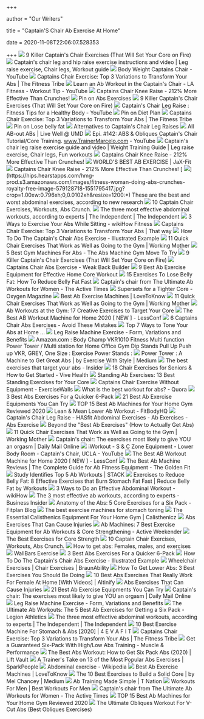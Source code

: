 +++
        
author = "Our Writers"
        
title = "Captain'S Chair Ab Exercise At Home"
        
date = 2020-11-08T22:06:07.528353
        
+++
[ ![](https://theworkoutdigest.com/wp-content/uploads/2019/06/captains-chair-exercise.png)](https://theworkoutdigest.com/wp-content/uploads/2019/06/captains-chair-exercise.png) 9 Killer Captain's Chair Exercises (That Will Set Your Core on Fire)
[ ![](https://i.pinimg.com/originals/3f/a8/7d/3fa87db53f15a9145cc467506c7c22dd.png)](https://i.pinimg.com/originals/3f/a8/7d/3fa87db53f15a9145cc467506c7c22dd.png) Captain's chair leg and hip raise exercise instructions and video | Leg  raise exercise, Chair legs, Workout guide
[ ![](https://i.ytimg.com/vi/P_glLDMIIlg/maxresdefault.jpg)](https://i.ytimg.com/vi/P_glLDMIIlg/maxresdefault.jpg) Body Weight Captains Chair - YouTube
[ ![](https://thefitnesstribe.com/wp-content/uploads/2018/08/Abs-Workout.jpg)](https://thefitnesstribe.com/wp-content/uploads/2018/08/Abs-Workout.jpg) Captains Chair Exercise: Top 3 Variations to Transform Your Abs | The  Fitness Tribe
[ ![](https://i.ytimg.com/vi/bszgACEscFA/maxresdefault.jpg)](https://i.ytimg.com/vi/bszgACEscFA/maxresdefault.jpg) Learn an Ab Workout in the Captain's Chair - LA Fitness - Workout Tip -  YouTube
[ ![](http://absexperiment.com/wp-content/uploads/2014/04/best-abs-exercise-captains-chair.jpg)](http://absexperiment.com/wp-content/uploads/2014/04/best-abs-exercise-captains-chair.jpg) Captains Chair Knee Raise - 212% More Effective Than Crunches!
[ ![](https://i.pinimg.com/600x315/57/b8/2e/57b82eaa985faccb2b01da801e274131.jpg)](https://i.pinimg.com/600x315/57/b8/2e/57b82eaa985faccb2b01da801e274131.jpg) Pin on Abs Exercises
[ ![](https://theworkoutdigest.com/wp-content/uploads/2019/06/what-is-the-captains-chair.jpg)](https://theworkoutdigest.com/wp-content/uploads/2019/06/what-is-the-captains-chair.jpg) 9 Killer Captain's Chair Exercises (That Will Set Your Core on Fire)
[ ![](https://i.ytimg.com/vi/bpwnud0o6-A/maxresdefault.jpg)](https://i.ytimg.com/vi/bpwnud0o6-A/maxresdefault.jpg) Captain's Chair Leg Raise : Fitness Tips for a Healthy Body - YouTube
[ ![](https://i.pinimg.com/originals/35/8c/32/358c32c7ea0a2c0312376ab7e97c3f31.jpg)](https://i.pinimg.com/originals/35/8c/32/358c32c7ea0a2c0312376ab7e97c3f31.jpg) Pin on Diet Plan
[ ![](https://thefitnesstribe.com/wp-content/uploads/2018/08/Fitnes-man-working-out-abs-muscles.jpg)](https://thefitnesstribe.com/wp-content/uploads/2018/08/Fitnes-man-working-out-abs-muscles.jpg) Captains Chair Exercise: Top 3 Variations to Transform Your Abs | The  Fitness Tribe
[ ![](https://i.pinimg.com/originals/26/11/fe/2611febe7a8028b0650a42ab51d655dd.jpg)](https://i.pinimg.com/originals/26/11/fe/2611febe7a8028b0650a42ab51d655dd.jpg) Pin on Lose belly fat
[ ![](https://photos.demandstudios.com/getty/article/97/156/78629479_XS.jpg)](https://photos.demandstudios.com/getty/article/97/156/78629479_XS.jpg) Alternatives to Captain's Chair Leg Raises
[ ![](https://umwellness.files.wordpress.com/2013/02/desktop2.jpg)](https://umwellness.files.wordpress.com/2013/02/desktop2.jpg) All AB-out ABs | Live Well @ UMD
[ ![](https://i.ytimg.com/vi/UxB_y3PgSAM/hqdefault.jpg)](https://i.ytimg.com/vi/UxB_y3PgSAM/hqdefault.jpg) Epi. #142: ABS & Obliques Captain's Chair Tutorial/Core Training.  www.TrainerMarcelo.com - YouTube
[ ![](https://i.pinimg.com/originals/32/d2/31/32d23193a9aef0dc0632b5f3a969ee94.png)](https://i.pinimg.com/originals/32/d2/31/32d23193a9aef0dc0632b5f3a969ee94.png) Captain's chair leg raise exercise guide and video | Weight Training Guide  | Leg raise exercise, Chair legs, Fun workouts
[ ![](http://absexperiment.com/wp-content/uploads/2014/04/captains-chair-knee-raise-step2.jpg)](http://absexperiment.com/wp-content/uploads/2014/04/captains-chair-knee-raise-step2.jpg) Captains Chair Knee Raise - 212% More Effective Than Crunches!
[ ![](https://jumpingjaxfitness.files.wordpress.com/2010/07/mage.jpg)](https://jumpingjaxfitness.files.wordpress.com/2010/07/mage.jpg) WORLD'S BEST AB EXERCISE | JaX-Fit
[ ![](http://absexperiment.com/wp-content/uploads/2014/04/captains-chair-knee-raise-step1.jpg)](http://absexperiment.com/wp-content/uploads/2014/04/captains-chair-knee-raise-step1.jpg) Captains Chair Knee Raise - 212% More Effective Than Crunches!
[ ![](https://hips.hearstapps.com/hmg-prod.s3.amazonaws.com/images/fitness-woman-doing-abs-crunches-royalty-free-image-579128718-1551795417.jpg?crop=1.00xw:0.796xh;0,0.0102xh&resize=1200:*)](https://hips.hearstapps.com/hmg-prod.s3.amazonaws.com/images/fitness-woman-doing-abs-crunches-royalty-free-image-579128718-1551795417.jpg?crop=1.00xw:0.796xh;0,0.0102xh&resize=1200:*) These are the best and worst abdominal exercises, according to new research
[ ![](https://exercisewithstyle.com/wp-content/uploads/2019/08/Captain-Chair-Exercises.jpg)](https://exercisewithstyle.com/wp-content/uploads/2019/08/Captain-Chair-Exercises.jpg) 10 Captain Chair Exercises, Workouts, Abs Crunch.
[ ![](https://static.independent.co.uk/s3fs-public/thumbnails/image/2018/08/08/14/istock-538928645.jpg?width=982&height=726)](https://static.independent.co.uk/s3fs-public/thumbnails/image/2018/08/08/14/istock-538928645.jpg?width=982&height=726) The three most effective abdominal workouts, according to experts | The  Independent | The Independent
[ ![](https://www.wikihow.com/images/thumb/d/dc/Exercise-Your-Abs-While-Sitting-Step-1-Version-2.jpg/v4-460px-Exercise-Your-Abs-While-Sitting-Step-1-Version-2.jpg)](https://www.wikihow.com/images/thumb/d/dc/Exercise-Your-Abs-While-Sitting-Step-1-Version-2.jpg/v4-460px-Exercise-Your-Abs-While-Sitting-Step-1-Version-2.jpg) 3 Ways to Exercise Your Abs While Sitting - wikiHow Fitness
[ ![](https://i.pinimg.com/originals/33/82/9b/33829b3082a62033c234dd4e1ac05d00.jpg)](https://i.pinimg.com/originals/33/82/9b/33829b3082a62033c234dd4e1ac05d00.jpg) Captains Chair Exercise: Top 3 Variations to Transform Your Abs | That way
[ ![](https://www.exercise-to-a-healthier-life.com/images/Ab-Exercises-Captains-Chair1.png)](https://www.exercise-to-a-healthier-life.com/images/Ab-Exercises-Captains-Chair1.png) How To Do The Captain's Chair Abs Exercise - Illustrated Example
[ ![](https://www.workingmother.com/sites/workingmother.com/files/styles/500_1x_/public/images/2018/02/3_triceps_dip.jpg?itok=LDPAwcWc&fc=50,50)](https://www.workingmother.com/sites/workingmother.com/files/styles/500_1x_/public/images/2018/02/3_triceps_dip.jpg?itok=LDPAwcWc&fc=50,50) 11 Quick Chair Exercises That Work as Well as Going to the Gym | Working  Mother
[ ![](https://hips.hearstapps.com/hmg-prod.s3.amazonaws.com/images/side-view-of-sportswoman-doing-exercise-on-rowing-royalty-free-image-949581182-1552325066.jpg)](https://hips.hearstapps.com/hmg-prod.s3.amazonaws.com/images/side-view-of-sportswoman-doing-exercise-on-rowing-royalty-free-image-949581182-1552325066.jpg) 5 Best Gym Machines For Abs - The Abs Machine Gym Move To Try
[ ![](https://i.ytimg.com/vi/9FeC5SAB_3g/maxresdefault.jpg)](https://i.ytimg.com/vi/9FeC5SAB_3g/maxresdefault.jpg) 9 Killer Captain's Chair Exercises (That Will Set Your Core on Fire)
[ ![](http://www.weakbackbuilder.com/wp-content/uploads/2017/11/Rectus_abdominis.jpg)](http://www.weakbackbuilder.com/wp-content/uploads/2017/11/Rectus_abdominis.jpg) Captains Chair Abs Exercise - Weak Back Builder
[ ![](https://fitbodybuzz.com/wp-content/uploads/2015/05/ABS-WORKOUT-EQUIPMENT.png)](https://fitbodybuzz.com/wp-content/uploads/2015/05/ABS-WORKOUT-EQUIPMENT.png) 9 Best Ab Exercise Equipment for Effective Home Core Workout
[ ![](https://cdn2.stylecraze.com/wp-content/uploads/2013/01/15-Best-Exercises-To-Reduce-Belly-Fat-Expert-Advice-banner.jpg)](https://cdn2.stylecraze.com/wp-content/uploads/2013/01/15-Best-Exercises-To-Reduce-Belly-Fat-Expert-Advice-banner.jpg) 15 Exercises To Lose Belly Fat: How To Reduce Belly Fat Fast
[ ![](https://thumbor.thedailymeal.com/Ec5qswjDDeutnsxg260qcuSHO1I=/870x565/https://www.theactivetimes.com/sites/default/files/uploads/0/0-shutterstock_459774625_1.jpg)](https://thumbor.thedailymeal.com/Ec5qswjDDeutnsxg260qcuSHO1I=/870x565/https://www.theactivetimes.com/sites/default/files/uploads/0/0-shutterstock_459774625_1.jpg) Captain's chair from The Ultimate Ab Workouts for Women - The Active Times
[ ![](https://www.oxygenmag.com/.image/t_share/MTQ1MzQ3MzE2NDgzMTcyMTEz/captains-chair-raise.jpg)](https://www.oxygenmag.com/.image/t_share/MTQ1MzQ3MzE2NDgzMTcyMTEz/captains-chair-raise.jpg) Supersets for a Tighter Core - Oxygen Magazine
[ ![](https://cf.ltkcdn.net/exercise/images/std/167459-245x425-BestFitnessVertKneeStation.jpg)](https://cf.ltkcdn.net/exercise/images/std/167459-245x425-BestFitnessVertKneeStation.jpg) Best Ab Exercise Machines | LoveToKnow
[ ![](https://www.workingmother.com/sites/workingmother.com/files/styles/opengraph_1_91x1/public/images/2018/02/chair_squat.jpeg?itok=llsJEMEM)](https://www.workingmother.com/sites/workingmother.com/files/styles/opengraph_1_91x1/public/images/2018/02/chair_squat.jpeg?itok=llsJEMEM) 11 Quick Chair Exercises That Work as Well as Going to the Gym | Working  Mother
[ ![](https://post.greatist.com/wp-content/uploads/sites/2/2019/04/GYM-EQUIPMENT-ABS_CABLE-ISOMETRIC-HOLD_FEATURE-1200x628.jpg)](https://post.greatist.com/wp-content/uploads/sites/2/2019/04/GYM-EQUIPMENT-ABS_CABLE-ISOMETRIC-HOLD_FEATURE-1200x628.jpg) Ab Workouts at the Gym: 17 Creative Exercises to Target Your Core
[ ![](https://lessconf.com/wp-content/uploads/2020/02/best-ab-workout-machine-for-home-2020.jpg)](https://lessconf.com/wp-content/uploads/2020/02/best-ab-workout-machine-for-home-2020.jpg) The Best AB Workout Machine for Home 2020 [ NEW ] - LessConf
[ ![](https://www.prosfitness.com/wp-content/uploads/2020/06/Captains-2Bchair-2Babs-2Bworkout.jpg)](https://www.prosfitness.com/wp-content/uploads/2020/06/Captains-2Bchair-2Babs-2Bworkout.jpg) 6 Captains Chair Abs Exercises - Avoid These Mistakes
[ ![](https://img.allw.mn/content/www/2010/02/top-7-ways-to-tone-your-abs-at-home/Captains-Chair-Exercise_top-ways-tone-your-abs-home_250x321.jpg)](https://img.allw.mn/content/www/2010/02/top-7-ways-to-tone-your-abs-at-home/Captains-Chair-Exercise_top-ways-tone-your-abs-home_250x321.jpg) Top 7 Ways to Tone Your Abs at Home ...
[ ![](https://fitbodybuzz.com/wp-content/uploads/2019/12/leg-raise-machine.jpg)](https://fitbodybuzz.com/wp-content/uploads/2019/12/leg-raise-machine.jpg) Leg Raise Machine Exercise - Form, Variations and Benefits
[ ![](https://images-na.ssl-images-amazon.com/images/I/81sBrdfjRIL._AC_SL1500_.jpg)](https://images-na.ssl-images-amazon.com/images/I/81sBrdfjRIL._AC_SL1500_.jpg) Amazon.com : Body Champ VKR1010 Fitness Multi function Power Tower / Multi  station for Home Office Gym Dip Stands Pull Up Push up VKR, GREY, One Size  : Exercise Power Stands :
[ ![](https://miro.medium.com/max/700/1*qYFB2P_yUo5insw26u_rTA.jpeg)](https://miro.medium.com/max/700/1*qYFB2P_yUo5insw26u_rTA.jpeg) Power Tower : A Machine to Get Great Abs | by Exercise With Style | Medium
[ ![](https://i.insider.com/5c36203a01c0ea117544c2c6?width=1136&format=jpeg)](https://i.insider.com/5c36203a01c0ea117544c2c6?width=1136&format=jpeg) The best exercises that target your abs - Insider
[ ![](https://i.ytimg.com/vi/3ANUed30Bgk/maxresdefault.jpg)](https://i.ytimg.com/vi/3ANUed30Bgk/maxresdefault.jpg) 18 Chair Exercises for Seniors & How to Get Started - Vive Health
[ ![](https://post.greatist.com/wp-content/uploads/sites/2/2019/04/STANDING-ABS_STANDING-TWIST_FEATURE_6-800x1030.jpg)](https://post.greatist.com/wp-content/uploads/sites/2/2019/04/STANDING-ABS_STANDING-TWIST_FEATURE_6-800x1030.jpg) Standing Ab Exercises: 13 Best Standing Exercises for Your Core
[ ![](https://www.healthline.com/hlcmsresource/images/learning_center/fitness_and_exericse/fitness_and_exercise/285x285_Ab_Exercises_1.jpg)](https://www.healthline.com/hlcmsresource/images/learning_center/fitness_and_exericse/fitness_and_exercise/285x285_Ab_Exercises_1.jpg) Captains Chair Exercise Without Equipment - ExerciseWalls
[ ![](https://qph.fs.quoracdn.net/main-qimg-433846303095d701d5b0c7a6b263b3dc)](https://qph.fs.quoracdn.net/main-qimg-433846303095d701d5b0c7a6b263b3dc) What is the best workout for abs? - Quora
[ ![](http://absexperiment.com/wp-content/uploads/2014/04/3-best-abs-exercises.jpg)](http://absexperiment.com/wp-content/uploads/2014/04/3-best-abs-exercises.jpg) 3 Best Abs Exercises For a Quicker 6-Pack
[ ![](https://cdn2.stylecraze.com/wp-content/uploads/2015/01/Captain%E2%80%99s-Chair.jpg)](https://cdn2.stylecraze.com/wp-content/uploads/2015/01/Captain%E2%80%99s-Chair.jpg) 21 Best Ab Exercise Equipments You Can Try
[ ![](https://garagegympower.com/wp-content/uploads/2018/10/man-doing-ab-workout-exercise-in-the-gym.jpg)](https://garagegympower.com/wp-content/uploads/2018/10/man-doing-ab-workout-exercise-in-the-gym.jpg) TOP 15 Best Ab Machines for Your Home Gym Reviewed 2020
[ ![](http://fitbodyhq.wpengine.netdna-cdn.com/wp-content/uploads/2013/10/lean-and-mean-lower-ab-workout.jpg)](http://fitbodyhq.wpengine.netdna-cdn.com/wp-content/uploads/2013/10/lean-and-mean-lower-ab-workout.jpg) Lean & Mean Lower Ab Workout - FitBodyHQ
[ ![](https://hasfit.com/wp-content/uploads/2016/11/top-ab-workouts-for-men-women-best-ab-exercises-abdominal-at-home-no-equipment-weights-ideas.jpg)](https://hasfit.com/wp-content/uploads/2016/11/top-ab-workouts-for-men-women-best-ab-exercises-abdominal-at-home-no-equipment-weights-ideas.jpg) Captain's Chair Leg Raise - HASfit Abdominal Exercises - Ab Exercises - Abs  Exercise
[ ![](https://legionathletics.com/wp-content/uploads/2016/03/best-ab-exercises.jpg)](https://legionathletics.com/wp-content/uploads/2016/03/best-ab-exercises.jpg) Beyond the "Best Ab Exercises" (How to Actually Get Abs)
[ ![](https://www.workingmother.com/sites/workingmother.com/files/styles/500_1x_/public/images/2018/02/10_bulgarian_split_squat.jpg?itok=1IAankSa&fc=50,50)](https://www.workingmother.com/sites/workingmother.com/files/styles/500_1x_/public/images/2018/02/10_bulgarian_split_squat.jpg?itok=1IAankSa&fc=50,50) 11 Quick Chair Exercises That Work as Well as Going to the Gym | Working  Mother
[ ![](https://i.dailymail.co.uk/i/pix/scaled/2012/03/19/article-2117220-123DA1BC000005DC-841_308x185.jpg)](https://i.dailymail.co.uk/i/pix/scaled/2012/03/19/article-2117220-123DA1BC000005DC-841_308x185.jpg) Captain's chair: The exercises most likely to give YOU an orgasm | Daily  Mail Online
[ ![](https://i.ytimg.com/vi/gVKw8GX0HdE/hqdefault.jpg)](https://i.ytimg.com/vi/gVKw8GX0HdE/hqdefault.jpg) iWorkout - S & C Zone Equipment - Lower Body Room - Captain's Chair, UCLA -  YouTube
[ ![](https://lessconf.com/wp-content/uploads/2020/02/Top-11-Best-exercise-machine-for-abs.jpg)](https://lessconf.com/wp-content/uploads/2020/02/Top-11-Best-exercise-machine-for-abs.jpg) The Best AB Workout Machine for Home 2020 [ NEW ] - LessConf
[ ![](http://thegoldenfit.com/wp-content/uploads/2017/02/Ab-Coaster.jpg)](http://thegoldenfit.com/wp-content/uploads/2017/02/Ab-Coaster.jpg) The Best Ab Machine Reviews | The Complete Guide for Ab Fitness Equipment -  The Golden Fit
[ ![](https://upl.stack.com/wp-content/uploads/2013/06/Ab-Crunches-11.jpg)](https://upl.stack.com/wp-content/uploads/2013/06/Ab-Crunches-11.jpg) Study Identifies Top 5 Ab Workouts | STACK
[ ![](https://static.toiimg.com/thumb/msid-18924436,width-1070,height-580,overlay-toi_sw,pt-32,y_pad-40,resizemode-75,imgsize-18393/18924436.jpg)](https://static.toiimg.com/thumb/msid-18924436,width-1070,height-580,overlay-toi_sw,pt-32,y_pad-40,resizemode-75,imgsize-18393/18924436.jpg) Exercises to Reduce Belly Fat: 8 Effective Exercises that Burn Stomach Fat  Fast | Reduce Belly Fat by Workouts
[ ![](https://www.wikihow.com/images/9/9c/Do-an-Effective-Abdominal-Workout-Intro.jpg)](https://www.wikihow.com/images/9/9c/Do-an-Effective-Abdominal-Workout-Intro.jpg) 3 Ways to Do an Effective Abdominal Workout - wikiHow
[ ![](https://i.insider.com/5b6de348b354cd44148b4aff?width=1100&format=jpeg&auto=webp)](https://i.insider.com/5b6de348b354cd44148b4aff?width=1100&format=jpeg&auto=webp) The 3 most effective ab workouts, according to experts - Business Insider
[ ![](https://blog.fitplanapp.com/wp-content/uploads/2016/05/anatomy-abs.jpg)](https://blog.fitplanapp.com/wp-content/uploads/2016/05/anatomy-abs.jpg) Anatomy of the Abs: 5 Core Exercises for a Six Pack - Fitplan Blog
[ ![](https://www.hussle.com/blog/wp-content/uploads/2020/05/Captains-Chair.png)](https://www.hussle.com/blog/wp-content/uploads/2020/05/Captains-Chair.png) The best exercise machines for stomach toning
[ ![](https://calisthenicz.com/wp-content/uploads/2018/05/photo-1520787234195-56752a7a5ee5.jpg)](https://calisthenicz.com/wp-content/uploads/2018/05/photo-1520787234195-56752a7a5ee5.jpg) The Essential Calisthenics Equipment For Your Home Gym | Calisthenicz
[ ![](https://www.mensjournal.com/wp-content/uploads/mf/_hang-legraises-abexercisesthatcan-cause-injury.jpg?w=1200&quality=86&strip=all)](https://www.mensjournal.com/wp-content/uploads/mf/_hang-legraises-abexercisesthatcan-cause-injury.jpg?w=1200&quality=86&strip=all) Abs Exercises That Can Cause Injuries
[ ![](https://images-na.ssl-images-amazon.com/images/I/61dIafYYuzL._AC_SL500_.jpg)](https://images-na.ssl-images-amazon.com/images/I/61dIafYYuzL._AC_SL500_.jpg) Ab Machines: 7 Best Exercise Equipment for Ab Workouts & Core Strengthening  - Active Weekender
[ ![](https://www.verywellfit.com/thmb/LFYzySCdJL9ogh63lYYIyYIMq8M=/500x350/filters:no_upscale():max_bytes(150000):strip_icc()/Stocksy_txp8e0255fdyiu000_Medium_837932-5707ee3c5f9b581408da695d.jpg)](https://www.verywellfit.com/thmb/LFYzySCdJL9ogh63lYYIyYIMq8M=/500x350/filters:no_upscale():max_bytes(150000):strip_icc()/Stocksy_txp8e0255fdyiu000_Medium_837932-5707ee3c5f9b581408da695d.jpg) The Best Exercises for Core Strength
[ ![](https://i.ytimg.com/vi/711U6NbJRmc/maxresdefault.jpg)](https://i.ytimg.com/vi/711U6NbJRmc/maxresdefault.jpg) 10 Captain Chair Exercises, Workouts, Abs Crunch.
[ ![](https://i0.wp.com/cdn-prod.medicalnewstoday.com/content/images/articles/326/326624/a-woman-exercising-as-she-knows-how-to-get-abs.jpg?w=1155&h=1730)](https://i0.wp.com/cdn-prod.medicalnewstoday.com/content/images/articles/326/326624/a-woman-exercising-as-she-knows-how-to-get-abs.jpg?w=1155&h=1730) How to get abs: Females, males, and exercises
[ ![](https://www.nohrd.com/pub/media/wallbars/sprossenwand/wallbars-zubehoer.jpg)](https://www.nohrd.com/pub/media/wallbars/sprossenwand/wallbars-zubehoer.jpg) WallBars Exercise
[ ![](http://absexperiment.com/wp-content/uploads/2014/04/best-abs-exercise-ball-crunch.jpg)](http://absexperiment.com/wp-content/uploads/2014/04/best-abs-exercise-ball-crunch.jpg) 3 Best Abs Exercises For a Quicker 6-Pack
[ ![](https://www.exercise-to-a-healthier-life.com/images/Golds-Gym-Knee-Raises.png)](https://www.exercise-to-a-healthier-life.com/images/Golds-Gym-Knee-Raises.png) How To Do The Captain's Chair Abs Exercise - Illustrated Example
[ ![](https://www.braunability.com/us/en/blog/accessible-living/wheelchair-exercises-wheelchair-workout/_jcr_content/root/responsivegrid/mediacopy/backgroundImg.coreimg.jpeg/1585861531476.jpeg)](https://www.braunability.com/us/en/blog/accessible-living/wheelchair-exercises-wheelchair-workout/_jcr_content/root/responsivegrid/mediacopy/backgroundImg.coreimg.jpeg/1585861531476.jpeg) Wheelchair Exercises | Chair Exercises | BraunAbility
[ ![](https://builtwithscience.com/wp-content/uploads/2019/09/How-to-work-lower-abs-thumbnail-min-1200x630-cropped.png)](https://builtwithscience.com/wp-content/uploads/2019/09/How-to-work-lower-abs-thumbnail-min-1200x630-cropped.png) How To Get Lower Abs: 3 Best Exercises You Should Be Doing
[ ![](https://altinify.com/my-script1/2020/04/Optimized-Best-Abs-Exercises-That-Really-Work-for-Female-at-Home.jpeg)](https://altinify.com/my-script1/2020/04/Optimized-Best-Abs-Exercises-That-Really-Work-for-Female-at-Home.jpeg) 10 Best Abs Exercises That Really Work For Female At Home [With Videos] |  Altinify
[ ![](https://www.mensjournal.com/wp-content/uploads/mf/crunch-new.jpg?quality=86&strip=all)](https://www.mensjournal.com/wp-content/uploads/mf/crunch-new.jpg?quality=86&strip=all) Abs Exercises That Can Cause Injuries
[ ![](https://cdn2.stylecraze.com/wp-content/uploads/2015/01/2159_21-Best-Ab-Exercise-Equipments-You-Can-Try_shutterstock_116837845.jpg)](https://cdn2.stylecraze.com/wp-content/uploads/2015/01/2159_21-Best-Ab-Exercise-Equipments-You-Can-Try_shutterstock_116837845.jpg) 21 Best Ab Exercise Equipments You Can Try
[ ![](https://i.dailymail.co.uk/i/pix/2012/03/20/article-2117220-12413677000005DC-124_233x411.jpg)](https://i.dailymail.co.uk/i/pix/2012/03/20/article-2117220-12413677000005DC-124_233x411.jpg) Captain's chair: The exercises most likely to give YOU an orgasm | Daily  Mail Online
[ ![](https://fitbodybuzz.com/wp-content/uploads/2020/06/Body-Solid-GVKR60.jpg)](https://fitbodybuzz.com/wp-content/uploads/2020/06/Body-Solid-GVKR60.jpg) Leg Raise Machine Exercise - Form, Variations and Benefits
[ ![](https://i.ytimg.com/vi/CU2-V80_JsA/maxresdefault.jpg)](https://i.ytimg.com/vi/CU2-V80_JsA/maxresdefault.jpg) The Ultimate Ab Workouts: The 5 Best Ab Exercises for Getting a Six Pack -  Legion Athletics
[ ![](https://static.independent.co.uk/s3fs-public/thumbnails/image/2018/08/08/14/istock-674564328.jpg?width=982&height=726)](https://static.independent.co.uk/s3fs-public/thumbnails/image/2018/08/08/14/istock-674564328.jpg?width=982&height=726) The three most effective abdominal workouts, according to experts | The  Independent | The Independent
[ ![](https://4evafit-com.exactdn.com/wp-content/uploads/2020/03/exercise-machine-for-stomach-abs-1.jpg)](https://4evafit-com.exactdn.com/wp-content/uploads/2020/03/exercise-machine-for-stomach-abs-1.jpg) 10 Best Exercise Machine For Stomach & Abs [2020] | 4 E V A F I T
[ ![](https://i.ytimg.com/vi/ghwdoXHeiIk/maxresdefault.jpg)](https://i.ytimg.com/vi/ghwdoXHeiIk/maxresdefault.jpg) Captains Chair Exercise: Top 3 Variations to Transform Your Abs | The  Fitness Tribe
[ ![](https://www.muscleandperformance.com/.image/t_share/MTQ1MzY2OTYwODYwMDQ3MTIx/windsheild-wiper.jpg)](https://www.muscleandperformance.com/.image/t_share/MTQ1MzY2OTYwODYwMDQ3MTIx/windsheild-wiper.jpg) Get a Guaranteed Six-Pack With High/Low Abs Training - Muscle & Performance
[ ![](https://liftvault.com/wp-content/uploads/2019/07/Abdominal-Muscles.jpg)](https://liftvault.com/wp-content/uploads/2019/07/Abdominal-Muscles.jpg) The Best Abs Workout: How to Get Six Pack Abs (2020) | Lift Vault
[ ![](https://www.sparkpeople.com/news/genericpictures/bigpictures/13abs_header.png)](https://www.sparkpeople.com/news/genericpictures/bigpictures/13abs_header.png) A Trainer's Take on 13 of the Most Popular Abs Exercises | SparkPeople
[ ![](https://upload.wikimedia.org/wikipedia/commons/6/65/Journal.pone.0212216.g003.png)](https://upload.wikimedia.org/wikipedia/commons/6/65/Journal.pone.0212216.g003.png) Abdominal exercise - Wikipedia
[ ![](https://cf.ltkcdn.net/exercise/images/std/167477-425x356-ApexRomanBench_amz.jpg)](https://cf.ltkcdn.net/exercise/images/std/167477-425x356-ApexRomanBench_amz.jpg) Best Ab Exercise Machines | LoveToKnow
[ ![](https://miro.medium.com/max/1400/1*n86Xg_WgYWoa5CQSNPzYYQ.jpeg)](https://miro.medium.com/max/1400/1*n86Xg_WgYWoa5CQSNPzYYQ.jpeg) The 10 Best Exercises to Build a Solid Core | by Mel Chancey | Medium
[ ![](https://www.t-nation.com/system/publishing/article_assets/391/original/chair.jpg?ts=1400267280)](https://www.t-nation.com/system/publishing/article_assets/391/original/chair.jpg?ts=1400267280) Ab Training Made Simple | T Nation
[ ![](https://bestworkoutsformen.com/wp-content/uploads/2012/10/Abs-Workout.jpg)](https://bestworkoutsformen.com/wp-content/uploads/2012/10/Abs-Workout.jpg) Workouts For Men | Best Workouts For Men
[ ![](https://thumbor.thedailymeal.com/UuTZ64N47PxfgFJLSiiGF6ZqT_A=/870x565/https://www.theactivetimes.com/sites/default/files/uploads/1/1_Pilates%20trick_Shutterstock_edit_0.jpg)](https://thumbor.thedailymeal.com/UuTZ64N47PxfgFJLSiiGF6ZqT_A=/870x565/https://www.theactivetimes.com/sites/default/files/uploads/1/1_Pilates%20trick_Shutterstock_edit_0.jpg) Captain's chair from The Ultimate Ab Workouts for Women - The Active Times
[ ![](https://m.media-amazon.com/images/I/519TbTjuN2L.jpg)](https://m.media-amazon.com/images/I/519TbTjuN2L.jpg) TOP 15 Best Ab Machines for Your Home Gym Reviewed 2020
[ ![](https://builtwithscience.com/wp-content/uploads/2019/09/Oblique-ab-exercise-tips-e1569666246525-1024x571.png)](https://builtwithscience.com/wp-content/uploads/2019/09/Oblique-ab-exercise-tips-e1569666246525-1024x571.png) The Ultimate Obliques Workout For V-Cut Abs (Best Obliques Exercises)

